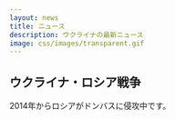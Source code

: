 ```yaml
---
layout: news
title: ニュース
description: ウクライナの最新ニュース
image: css/images/transparent.gif
---
```


## ウクライナ・ロシア戦争
2014年からロシアがドンバスに侵攻中です。

<div class="lazyload">
<!--
<img src="http://mediarnbo.org/wp-content/uploads/2016/02/23-02_eng.jpg"/>
-->
</div>

<div id="FeederNinja_d39fe9a6d0eb48c9ab8e37941dd89739"></div>
<script type="text/javascript">
(function() {
	var fn = document.createElement('script'); fn.type = 'text/javascript';
	fn.src = ('https:' == document.location.protocol ? 'https://' : 'http://') + 'feederninja.com/api/feed/d39fe9a6d0eb48c9ab8e37941dd89739?fnurl=' + window.location.href;
	var s = document.getElementsByTagName('head')[0].appendChild(fn);
})();
</script>
